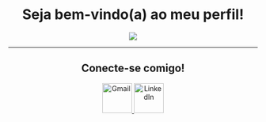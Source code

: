 <h1 align="center">Seja bem-vindo(a) ao meu perfil!</h1>

<p align="center">
  <img src="https://github-readme-stats.vercel.app/api?username=kmvdmosselaar&show_icons=true&theme=dracula&include_all_commits=true&count_private=true"/>
</p>

---

<h2 align="center">Conecte-se comigo!</h2>

<p align="center">
  <a href="mailto:katherine.mosselaar@gmail.com">
    <img width="60" src="https://img.shields.io/badge/Gmail-D14836?style=for-the-badge&logo=gmail&logoColor=white" alt="Gmail"/>
  </a>
  <a href="https://www.linkedin.com/in/katherine-mosselaar-313331265/">
    <img width="60" src="https://img.shields.io/badge/LinkedIn-0077B5?style=for-the-badge&logo=linkedin&logoColor=white" alt="LinkedIn"/>
  </a>
</p>

